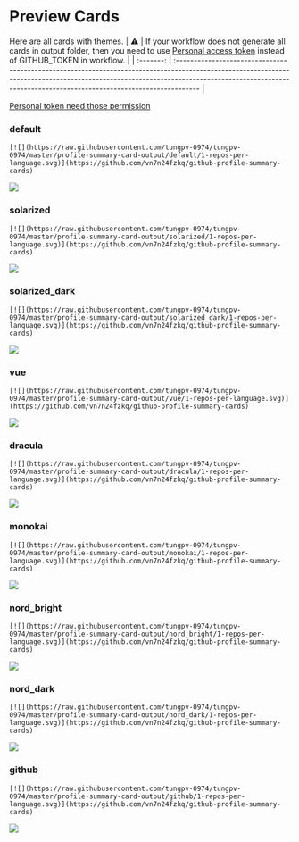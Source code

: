 
# Preview Cards

Here are all cards with themes.
| :warning: | If your workflow does not generate all cards in output folder, then you need to use [Personal access token](https://docs.github.com/en/actions/configuring-and-managing-workflows/creating-and-storing-encrypted-secrets) instead of GITHUB_TOKEN in workflow. |
| :-------: | :------------------------------------------------------------------------------------------------------------------------------------------------------------------------------------------------------------------------------------------------ |

[Personal token need those permission](https://github.com/vn7n24fzkq/github-profile-summary-cards/wiki/Personal-access-token-permissions)


### default


```
[![](https://raw.githubusercontent.com/tungpv-0974/tungpv-0974/master/profile-summary-card-output/default/1-repos-per-language.svg)](https://github.com/vn7n24fzkq/github-profile-summary-cards)
```
![](https://raw.githubusercontent.com/tungpv-0974/tungpv-0974/master/profile-summary-card-output/default/1-repos-per-language.svg)


### solarized


```
[![](https://raw.githubusercontent.com/tungpv-0974/tungpv-0974/master/profile-summary-card-output/solarized/1-repos-per-language.svg)](https://github.com/vn7n24fzkq/github-profile-summary-cards)
```
![](https://raw.githubusercontent.com/tungpv-0974/tungpv-0974/master/profile-summary-card-output/solarized/1-repos-per-language.svg)


### solarized_dark


```
[![](https://raw.githubusercontent.com/tungpv-0974/tungpv-0974/master/profile-summary-card-output/solarized_dark/1-repos-per-language.svg)](https://github.com/vn7n24fzkq/github-profile-summary-cards)
```
![](https://raw.githubusercontent.com/tungpv-0974/tungpv-0974/master/profile-summary-card-output/solarized_dark/1-repos-per-language.svg)


### vue


```
[![](https://raw.githubusercontent.com/tungpv-0974/tungpv-0974/master/profile-summary-card-output/vue/1-repos-per-language.svg)](https://github.com/vn7n24fzkq/github-profile-summary-cards)
```
![](https://raw.githubusercontent.com/tungpv-0974/tungpv-0974/master/profile-summary-card-output/vue/1-repos-per-language.svg)


### dracula


```
[![](https://raw.githubusercontent.com/tungpv-0974/tungpv-0974/master/profile-summary-card-output/dracula/1-repos-per-language.svg)](https://github.com/vn7n24fzkq/github-profile-summary-cards)
```
![](https://raw.githubusercontent.com/tungpv-0974/tungpv-0974/master/profile-summary-card-output/dracula/1-repos-per-language.svg)


### monokai


```
[![](https://raw.githubusercontent.com/tungpv-0974/tungpv-0974/master/profile-summary-card-output/monokai/1-repos-per-language.svg)](https://github.com/vn7n24fzkq/github-profile-summary-cards)
```
![](https://raw.githubusercontent.com/tungpv-0974/tungpv-0974/master/profile-summary-card-output/monokai/1-repos-per-language.svg)


### nord_bright


```
[![](https://raw.githubusercontent.com/tungpv-0974/tungpv-0974/master/profile-summary-card-output/nord_bright/1-repos-per-language.svg)](https://github.com/vn7n24fzkq/github-profile-summary-cards)
```
![](https://raw.githubusercontent.com/tungpv-0974/tungpv-0974/master/profile-summary-card-output/nord_bright/1-repos-per-language.svg)


### nord_dark


```
[![](https://raw.githubusercontent.com/tungpv-0974/tungpv-0974/master/profile-summary-card-output/nord_dark/1-repos-per-language.svg)](https://github.com/vn7n24fzkq/github-profile-summary-cards)
```
![](https://raw.githubusercontent.com/tungpv-0974/tungpv-0974/master/profile-summary-card-output/nord_dark/1-repos-per-language.svg)


### github


```
[![](https://raw.githubusercontent.com/tungpv-0974/tungpv-0974/master/profile-summary-card-output/github/1-repos-per-language.svg)](https://github.com/vn7n24fzkq/github-profile-summary-cards)
```
![](https://raw.githubusercontent.com/tungpv-0974/tungpv-0974/master/profile-summary-card-output/github/1-repos-per-language.svg)

